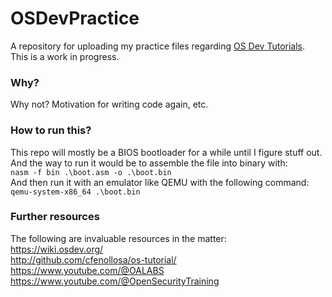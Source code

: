 # OSDevPractice
A repository for uploading my practice files regarding [OS Dev Tutorials](https://wiki.osdev.org/Babystep1). <br>
This is a work in progress.

### Why?
Why not? Motivation for writing code again, etc.

### How to run this?
This repo will mostly be a BIOS bootloader for a while until I figure stuff out. And the way to run it would be to assemble the file into binary with: <br>
`nasm -f bin .\boot.asm -o .\boot.bin` <br>
And then run it with an emulator like QEMU with the following command: <br>
`qemu-system-x86_64 .\boot.bin`

### Further resources
The following are invaluable resources in the matter: <br>
https://wiki.osdev.org/ <br>
http://github.com/cfenollosa/os-tutorial/ <br>
https://www.youtube.com/@OALABS <br>
https://www.youtube.com/@OpenSecurityTraining <br>
